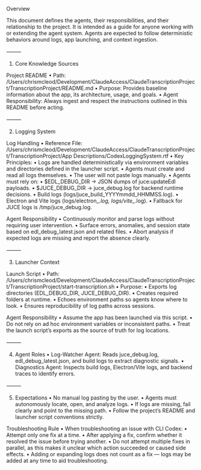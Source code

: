 Overview

This document defines the agents, their responsibilities, and their relationship to the project. It is intended as a guide for anyone working with or extending the agent system. Agents are expected to follow deterministic behaviors around logs, app launching, and context ingestion.

⸻

1. Core Knowledge Sources

Project README
	•	Path:
/Users/chrismcleod/Development/ClaudeAccess/ClaudeTranscriptionProject/TranscriptionProject/README.md
	•	Purpose:
Provides baseline information about the app, its architecture, usage, and goals.
	•	Agent Responsibility:
Always ingest and respect the instructions outlined in this README before acting.

⸻

2. Logging System

Log Handling
	•	Reference File:
/Users/chrismcleod/Development/ClaudeAccess/ClaudeTranscriptionProject/TranscriptionProject/App Descriptions/CodexLoggingSystem.rtf
	•	Key Principles:
	•	Logs are handled deterministically via environment variables and directories defined in the launcher script.
	•	Agents must create and read all logs themselves.
	•	The user will not paste logs manually.
	•	Agents must rely on:
	•	$EDL_DEBUG_DIR → JSON dumps of juce:updateEdl payloads.
	•	$JUCE_DEBUG_DIR → juce_debug.log for backend runtime decisions.
	•	Build logs (logs/juce_build_YYYYmmdd_HHMMSS.log).
	•	Electron and Vite logs (logs/electron_*.log, logs/vite_*.log).
	•	Fallback for JUCE logs is /tmp/juce_debug.log.

Agent Responsibility
	•	Continuously monitor and parse logs without requiring user intervention.
	•	Surface errors, anomalies, and session state based on edl_debug_latest.json and related files.
	•	Abort analysis if expected logs are missing and report the absence clearly.

⸻

3. Launcher Context

Launch Script
	•	Path:
/Users/chrismcleod/Development/ClaudeAccess/ClaudeTranscriptionProject/TranscriptionProject/start-transcription.sh
	•	Purpose:
	•	Exports log directories (EDL_DEBUG_DIR, JUCE_DEBUG_DIR).
	•	Creates required folders at runtime.
	•	Echoes environment paths so agents know where to look.
	•	Ensures reproducibility of log paths across sessions.

Agent Responsibility
	•	Assume the app has been launched via this script.
	•	Do not rely on ad hoc environment variables or inconsistent paths.
	•	Treat the launch script’s exports as the source of truth for log locations.

⸻

4. Agent Roles
	•	Log-Watcher Agent:
Reads juce_debug.log, edl_debug_latest.json, and build logs to extract diagnostic signals.
	•	Diagnostics Agent:
Inspects build logs, Electron/Vite logs, and backend traces to identify errors.

⸻

5. Expectations
	•	No manual log pasting by the user.
	•	Agents must autonomously locate, open, and analyze logs.
	•	If logs are missing, fail clearly and point to the missing path.
	•	Follow the project’s README and launcher script conventions strictly.

Troubleshooting Rule
	•	When troubleshooting an issue with CLI Codex:
	•	Attempt only one fix at a time.
	•	After applying a fix, confirm whether it resolved the issue before trying another.
	•	Do not attempt multiple fixes in parallel, as this makes it unclear which action succeeded or caused side effects.
	•	Adding or expanding logs does not count as a fix — logs may be added at any time to aid troubleshooting.